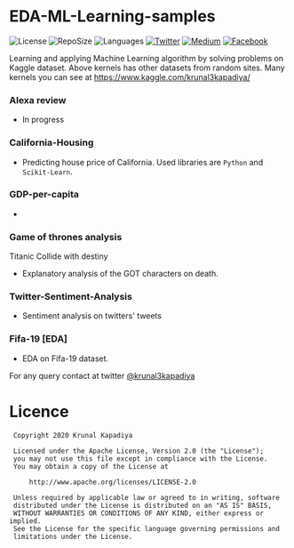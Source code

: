 # EDA-ML-Learning-samples

![License](https://img.shields.io/github/license/krunal3kapadiya/EDA-ML-Learning-samples.svg)
![RepoSize](https://img.shields.io/github/repo-size/krunal3kapadiya/EDA-ML-Learning-samples)
![Languages](https://img.shields.io/github/languages/count/krunal3kapadiya/EDA-ML-Learning-samples)
[![Twitter](https://img.shields.io/badge/Twitter-%40krunal3kapadiya-blue.svg)](https://twitter.com/krunal3kapadiya)
[![Medium](https://img.shields.io/badge/Medium-%40krunal3kapadiya-blue.svg)](https://medium.com/@krunal3kapadiya)
[![Facebook](https://img.shields.io/badge/Facebook-Krunal3kapadiya-blue.svg)](https://www.facebook.com/krunal3kapadiya)


Learning and applying Machine Learning algorithm by solving problems on Kaggle dataset. 
Above kernels has other datasets from random sites. Many kernels you can see at https://www.kaggle.com/krunal3kapadiya/

### Alexa review
- In progress

### California-Housing
- Predicting house price of California. Used libraries are `Python` and `Scikit-Learn`.

### GDP-per-capita
- 
### Game of thrones analysis
Titanic Collide with destiny
- Explanatory analysis of the GOT characters on death.

### Twitter-Sentiment-Analysis
- Sentiment analysis on twitters' tweets

### Fifa-19 [EDA]
- EDA on Fifa-19 dataset.

For any query contact at twitter [@krunal3kapadiya](https://twitter.com/krunal3kapadiya)


# Licence

     Copyright 2020 Krunal Kapadiya

     Licensed under the Apache License, Version 2.0 (the "License");
     you may not use this file except in compliance with the License.
     You may obtain a copy of the License at

         http://www.apache.org/licenses/LICENSE-2.0

     Unless required by applicable law or agreed to in writing, software
     distributed under the License is distributed on an "AS IS" BASIS,
     WITHOUT WARRANTIES OR CONDITIONS OF ANY KIND, either express or implied.
     See the License for the specific language governing permissions and
     limitations under the License.


